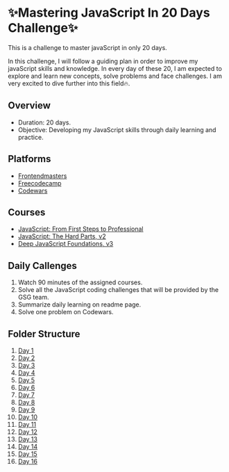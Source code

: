# ✨Mastering JavaScript In 20 Days Challenge✨
This is a challenge to master javaScript in only 20 days.

In this challenge, I will follow a guiding plan in order to improve my javaScript skills and knowledge. In every day of these 20, I am expected to explore and learn new concepts, solve problems and face challenges. I am very excited to dive further into this field🔥.



## Overview
- Duration: 20 days.
- Objective: Developing my JavaScript skills through daily learning and practice.


## Platforms
- [Frontendmasters](https://frontendmasters.com/)
- [Freecodecamp](https://www.freecodecamp.org/)
- [Codewars](https://www.codewars.com/dashboard)


## Courses
- [JavaScript: From First Steps to Professional](https://frontendmasters.com/courses/javascript-first-steps/)
- [JavaScript: The Hard Parts, v2](https://frontendmasters.com/courses/javascript-hard-parts-v2/)
- [Deep JavaScript Foundations, v3](https://frontendmasters.com/courses/deep-javascript-v3/)


## Daily Callenges
1.  Watch 90 minutes of the assigned courses.
2.  Solve all the JavaScript coding challenges that will be provided by the GSG team.
3. Summarize daily learning on readme page.
4. Solve one problem on Codewars.


## Folder Structure
1. [Day 1](https://github.com/TarteelTamimi/Mastering-JavaScript-in-20-Days/blob/main/Day1.md)
2. [Day 2](https://github.com/TarteelTamimi/Mastering-JavaScript-in-20-Days/blob/main/Day2.md)
3. [Day 3](https://github.com/TarteelTamimi/Mastering-JavaScript-in-20-Days/blob/main/Day3.md)
4. [Day 4](https://github.com/TarteelTamimi/Mastering-JavaScript-in-20-Days/blob/main/Day4.md)
5. [Day 5](https://github.com/TarteelTamimi/Mastering-JavaScript-in-20-Days/blob/main/Day5.md)
6. [Day 6](https://github.com/TarteelTamimi/Mastering-JavaScript-in-20-Days/blob/main/Day6.md)
7. [Day 7](https://github.com/TarteelTamimi/Mastering-JavaScript-in-20-Days/blob/main/Day7.md)
8. [Day 8](https://github.com/TarteelTamimi/Mastering-JavaScript-in-20-Days/blob/main/Day8.md)
9. [Day 9](https://github.com/TarteelTamimi/Mastering-JavaScript-in-20-Days/blob/main/Day9.md)
10. [Day 10](https://github.com/TarteelTamimi/Mastering-JavaScript-in-20-Days/blob/main/Day10.md)
11. [Day 11](https://github.com/TarteelTamimi/Mastering-JavaScript-in-20-Days/blob/main/Day11.md)
12. [Day 12](https://github.com/TarteelTamimi/Mastering-JavaScript-in-20-Days/blob/main/Day12.md)
13. [Day 13](https://github.com/TarteelTamimi/Mastering-JavaScript-in-20-Days/blob/main/Day13.md)
14. [Day 14](https://github.com/TarteelTamimi/Mastering-JavaScript-in-20-Days/blob/main/Day14.md)
15. [Day 15](https://github.com/TarteelTamimi/Mastering-JavaScript-in-20-Days/blob/main/Day15.md)
16. [Day 16](https://github.com/TarteelTamimi/Mastering-JavaScript-in-20-Days/blob/main/Day16.md)


